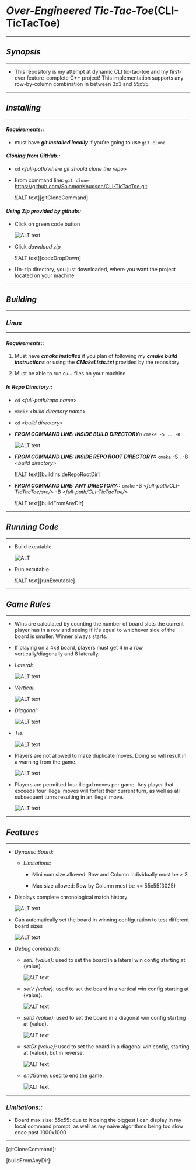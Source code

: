 # *Over-Engineered Tic-Tac-Toe*(CLI-TicTacToe)

---

## *Synopsis*

---

* This repository is my attempt at dynamic CLI tic-tac-toe and my first-ever feature-complete C++ project! This implementation supports any row-by-column combination in between 3x3 and 55x55.

---

## *Installing*

---

#### *Requirements::*

* must have ***git installed locally*** if you're going to use `git clone`
  
#### *Cloning from GitHub::*

* `cd` <*full-path/where git should clone the repo*>

* From command line: `git clone` <https://github.com/SolomonKnudson/CLI-TicTacToe.git>

  ![ALT text][gitCloneCommand]

#### *Using Zip provided by github::*

* Click on green code button

  ![ALT text][codeButton]

* Click *download zip*

  ![ALT text][codeDropDown]

* Un-zip directory, you just downloaded, where you want the project located on your machine  

---

## *Building*

---

### *Linux*

---

#### *Requirements::*

1. Must have ***cmake installed*** if you plan of following my ***cmake build instructions*** or using the ***CMakeLists.txt*** provided by the repository

1. Must be able to run c++ files on your machine

#### *In Repo Directory::*

* `cd` <*full-path/repo name*>

* `mkdir` <*build directory name*>

* `cd` <*build directory*>

* ***FROM COMMAND LINE: INSIDE BUILD DIRECTORY::*** `cmake -S .. -B .`

  ![ALT text][buildInsideBuildDir]

* ***FROM COMMAND LINE: INSIDE REPO ROOT DIRECTORY::*** `cmake` -S . -B <*build directory*>

  ![ALT text][buildInsideRepoRootDir]

* ***FROM COMMAND LINE: ANY DIRECTORY::*** `cmake` -S <*full-path/CLI-TicTacToe/src/*> -B <*full-path/CLI-TicTacToe/*>

  ![ALT text][buildFromAnyDir]

---

## *Running Code*

---
* Build excutable

  ![ALT][buildExcutable]

* Run excutable

  ![ALT text][runExcutable]

---

## *Game Rules*

---

* Wins are calculated by counting the number of board slots the current player has in a row and seeing if it's equal to whichever side of the board is smaller. Winner always starts.

* If playing on a 4x8 board, players must get 4 in a row vertically/diagonally and 8 laterally.

* *Lateral:*
  
  ![ALT text][4x8LatWin]

* *Vertical:*
  
  ![ALT text][4x8VertWin]

* *Diagonal:*
  
  ![ALT text][4x8DiaWin]

* *Tie:*

  ![ALT text][tieGame]

* Players are not allowed to make duplicate moves. Doing so will result in a warning from the game.
  
  ![ALT text][illegalMoveWarning]

* Players are permitted four illegal moves per game. Any player that exceeds four illegal moves will forfeit their current turn, as well as all subsequent turns resulting in an illegal move.
  
  ![ALT text][forfeitMoves]

---

## *Features*

---

* *Dynamic Board:*

  * *Limitations:*

    * Minimum size allowed: Row and Column individually must be > 3

    * Max size allowed: Row by Column must be <= 55x55(3025)

* Displays complete chronological match history
  
   ![ALT text][chronoMatchHist]

* Can automatically set the board in winning configuration to test different board sizes

  ![ALT text][testBoard]

* *Debug commands:*

  * *setL {value}:* used to set the board in a lateral win config starting at {value}.
  
    ![ALT text][setLDemo]

  * *setV {value}:* used to set the board in a vertical win config starting at {value}.

    ![ALT text][setVDemo]

  * *setD {value}:* used to set the board in a diagonal win config starting at {value}.

    ![ALT text][setDDemo]

  * *setDr {value}:* used to set the board in a diagonal win config, starting at {value}, but in reverse.

    ![ALT text][setDrDemo]

  * *endGame:* used to end the game.

    ![ALT text][endGame]

---

### *Limitations::*

* Board max size: 55x55: due to it being the biggest I can display in my local command prompt, as well as my naive algorithms being too slow once past 1000x1000

---

[codeButton]: 
[codeDropDown]: 

[gitCloneCommand]: 

[buildInsideBuildDir]: 
[buildInsideRepoRootDir]: 
[buildFromAnyDir]:

[buildExcutable]:
[runExcutable]:

[4x8LatWin]: https://github.com/SolomonKnudson/CLI-TicTacToe/blob/main/img/4x8LatWin.png
[4x8VertWin]: https://github.com/SolomonKnudson/CLI-TicTacToe/blob/main/img/4x8VertWin.png
[4x8DiaWin]: https://github.com/SolomonKnudson/CLI-TicTacToe/blob/main/img/4x8DiaWin.png
[tieGame]: https://github.com/SolomonKnudson/CLI-TicTacToe/blob/main/img/tieGame.png

[illegalMoveWarning]: https://github.com/SolomonKnudson/CLI-TicTacToe/blob/main/img/illegalMoveWarning.png
[forfeitMoves]: https://github.com/SolomonKnudson/CLI-TicTacToe/blob/main/img/foreitMoves.png
[chronoMatchHist]: https://github.com/SolomonKnudson/CLI-TicTacToe/blob/main/img/chronoMatchHist.png
[testBoard]: https://github.com/SolomonKnudson/CLI-TicTacToe/blob/main/img/testBoard.gif

[setLDemo]: https://github.com/SolomonKnudson/CLI-TicTacToe/blob/main/img/setLDemo.gif
[setVDemo]:https://github.com/SolomonKnudson/CLI-TicTacToe/blob/main/img/setVDemo.gif
[setDDemo]: https://github.com/SolomonKnudson/CLI-TicTacToe/blob/main/img/setDDemo.gif
[setDrDemo]: https://github.com/SolomonKnudson/CLI-TicTacToe/blob/main/img/setDrDemo.gif
[endGame]: https://github.com/SolomonKnudson/CLI-TicTacToe/blob/main/img/endGameDemo.gif
